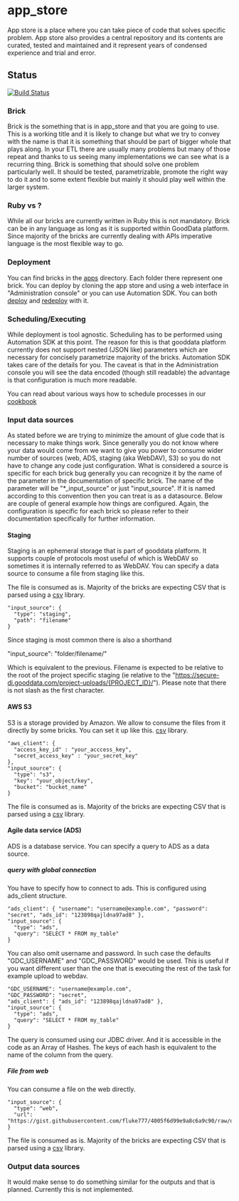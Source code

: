 # app_store

App store is a place where you can take piece of code that solves specific problem. App store also provides a central repository and its contents are curated, tested and maintained and it represent years of condensed experience and trial and error.

## Status

[![Build Status](https://travis-ci.org/gooddata/app_store.svg)](https://travis-ci.org/gooddata/app_store)

### Brick
Brick is the something that is in app_store and that you are going to use. This is a working title and it is likely to change but what we try to convey with the name is that it is something that should be part of bigger whole that plays along. In your ETL there are usually many problems but many of those repeat and thanks to us seeing many implementations we can see what is a recurring thing. Brick is something that should solve one problem particularly well. It should be tested, parametrizable, promote the right way to do it and to some extent flexible but mainly it should play well within the larger system.

### Ruby vs ?
While all our bricks are currently written in Ruby this is not mandatory. Brick can be in any language as long as it is supported within GoodData platform. Since majority of the bricks are currently dealing with APIs imperative language is the most flexible way to go.

### Deployment
You can find bricks in the [apps](https://github.com/gooddata/app_store/tree/master/apps) directory. Each folder there represent one brick. You can deploy by cloning the app store and using a web interface in "Administration console" or you can use Automation SDK. You can both [deploy](https://github.com/gooddata/gooddata-ruby-examples/blob/master/07_deployment_recipes/01_process_deployment.asciidoc) and [redeploy](https://github.com/gooddata/gooddata-ruby-examples/blob/master/07_deployment_recipes/02_process_redeployment.asciidoc) with it.

### Scheduling/Executing
While deployment is tool agnostic. Scheduling has to be performed using Automation SDK at this point. The reason for this is that gooddata platform currently does not support nested (JSON like) parameters which are necessary for concisely parametrize majority of the bricks. Automation SDK takes care of the details for you. The caveat is that in the Administration console you will see the data encoded (though still readable) the advantage is that configuration is much more readable.

You can read about various ways how to schedule processes in our [cookbook](https://github.com/gooddata/gooddata-ruby-examples/tree/master/07_deployment_recipes)

### Input data sources
As stated before we are trying to minimize the amount of glue code that is necessary to make things work. Since generally you do not know where your data would come from we want to give you power to consume wider number of sources (web, ADS, staging (aka WebDAV), S3) so you do not have to change any code just configuration. What is considered a source is specific for each brick bug generally you can recognize it by the name of the parameter in the documentation of specific brick. The name of the parameter will be "*_input_source" or just "input_source". If it is named according to this convention then you can treat is as a datasource. Below are couple of general example how things are configured. Again, the configuration is specific for each brick so please refer to their documentation specifically for further information.

#### Staging
Staging is an ephemeral storage that is part of gooddata platform. It supports couple of protocols most useful of which is WebDAV so sometimes it is internally referred to as WebDAV. You can specify a data source to consume a file from staging like this.

The file is consumed as is. Majority of the bricks are expecting CSV that is parsed using a [csv](http://ruby-doc.org/stdlib-1.9.2/libdoc/csv/rdoc/CSV.html) library.

    "input_source": {
  	  "type": "staging",
  	  "path": "filename"
  	}

Since staging is most common there is also a shorthand

  "input_source": "folder/filename/"

Which is equivalent to the previous. Filename is expected to be relative to the root of the project specific staging (ie relative to the "https://secure-di.gooddata.com/project-uploads/{PROJECT_ID}/"). Please note that there is not slash as the first character.

#### AWS S3
S3 is a storage provided by Amazon. We allow to consume the files from it directly by some bricks. You can set it up like this.
 [csv](http://ruby-doc.org/stdlib-1.9.2/libdoc/csv/rdoc/CSV.html) library.

    "aws_client": {
      "access_key_id" : "your_acccess_key",
      "secret_access_key" : "your_secret_key"
    },
    "input_source": {
      "type": "s3",
      "key": "your_object/key",
      "bucket": "bucket_name"
    }

The file is consumed as is. Majority of the bricks are expecting CSV that is parsed using a [csv](http://ruby-doc.org/stdlib-1.9.2/libdoc/csv/rdoc/CSV.html) library.

#### Agile data service (ADS)
ADS is a database service. You can specify a query to ADS as a data source.

##### query with global connection
You have to specify how to connect to ads. This is configured using ads_client structure. 

    "ads_client": { "username": "username@example.com", "password": "secret", "ads_id": "123898qajldna97ad8" },
    "input_source": {
  	  "type": "ads",
  	  "query": "SELECT * FROM my_table"
  	}

You can also omit username and password. In such case the defaults "GDC_USERNAME" and "GDC_PASSWORD" would be used. This is useful if you want different user than the one that is executing the rest of the task for example upload to webdav.

    "GDC_USERNAME": "username@example.com",
    "GDC_PASSWORD": "secret",
    "ads_client": { "ads_id": "123898qajldna97ad8" },
    "input_source": {
  	  "type": "ads",
  	  "query": "SELECT * FROM my_table"
  	}

The query is consumed using our JDBC driver. And it is accessible in the code as an Array of Hashes. The keys of each hash is equivalent to the name of the column from the query.

##### File from web
You can consume a file on the web directly.

    "input_source": {
      "type": "web",
      "url": "https://gist.githubusercontent.com/fluke777/4005f6d99e9a8c6a9c90/raw/d7c5eb5794dfe543de16a44ecd4b2495591df057/domain_users.csv"
    }

The file is consumed as is. Majority of the bricks are expecting CSV that is parsed using a [csv](http://ruby-doc.org/stdlib-1.9.2/libdoc/csv/rdoc/CSV.html) library.

### Output data sources

It would make sense to do something similar for the outputs and that is planned. Currently this is not implemented.

